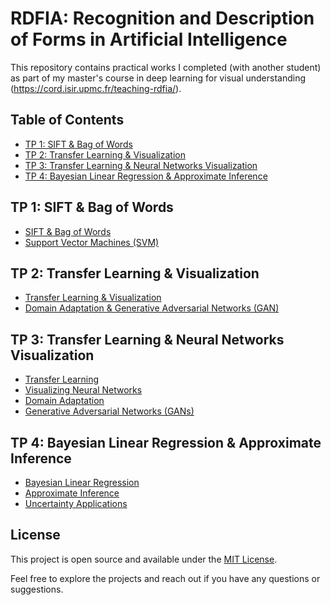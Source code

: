 # RDFIA: Recognition and Description of Forms in Artificial Intelligence

This repository contains practical works I completed (with another student) as part of my master's course in deep learning for visual understanding (https://cord.isir.upmc.fr/teaching-rdfia/).

## Table of Contents

- [TP 1: SIFT & Bag of Words](#tp-1-sift--bag-of-words)
- [TP 2: Transfer Learning & Visualization](#tp-2-transfer-learning--visualization)
- [TP 3: Transfer Learning & Neural Networks Visualization](#tp-3-transfer-learning--neural-networks-visualization)
- [TP 4: Bayesian Linear Regression & Approximate Inference](#tp-4-bayesian-linear-regression--approximate-inference)

## TP 1: SIFT & Bag of Words

- [SIFT & Bag of Words](TP_1/1_ab_Sift_&_Bow.ipynb)
- [Support Vector Machines (SVM)](TP_1/1_c_SVM.ipynb)

## TP 2: Transfer Learning & Visualization

- [Transfer Learning & Visualization](TP_2/2_ab_Transfert_Learning_&_Viz.ipynb)
- [Domain Adaptation & Generative Adversarial Networks (GAN)](TP_2/2_cd_Domain_Adapt_&_GAN.ipynb)

## TP 3: Transfer Learning & Neural Networks Visualization

- [Transfer Learning](TP_3/3_a_Transfer_Learning.ipynb)
- [Visualizing Neural Networks](TP_3/3_b_Visualizing_Neural_Networks.ipynb)
- [Domain Adaptation](TP_3/3_c_Domain_Adaptation.ipynb)
- [Generative Adversarial Networks (GANs)](TP_3/3_d_GANs.ipynb)

## TP 4: Bayesian Linear Regression & Approximate Inference

- [Bayesian Linear Regression](TP_4/4_a_Bayesian_Linear_Regression.ipynb)
- [Approximate Inference](TP_4/4_b_Approximate_Inference.ipynb)
- [Uncertainty Applications](TP_4/4_c_Uncertainty_Applications.ipynb)

## License

This project is open source and available under the [MIT License](LICENSE).

Feel free to explore the projects and reach out if you have any questions or suggestions.
